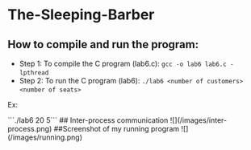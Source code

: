 # The-Sleeping-Barber
## How to compile and run the program:
- Step 1: To compile the C program (lab6.c): ```gcc -o lab6 lab6.c -lpthread```
- Step 2: To run the C program (lab6): ```./lab6 <number of customers> <number of seats>```
<p>Ex: </p> ```./lab6 20 5```
## Inter-process communication
![](/images/inter-process.png)
##Screenshot of my running program
![](/images/running.png)


